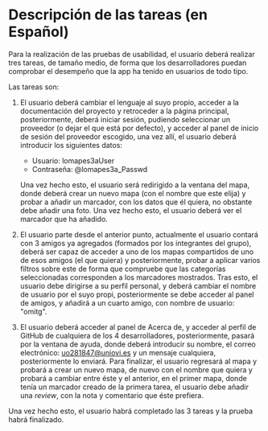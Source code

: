 # Descripción de las tareas (en Español)
Para la realización de las pruebas de usabilidad, el usuario deberá realizar tres tareas, de tamaño medio, de forma que los desarrolladores puedan comprobar el desempeño que la app ha tenido en usuarios de todo tipo.

Las tareas son:

1. El usuario deberá cambiar el lenguaje al suyo propio, acceder a la documentación del proyecto y retroceder a la página principal, posteriormente, deberá iniciar sesión, pudiendo seleccionar un proveedor (o dejar el que está por defecto), y acceder al panel de inicio de sesión del proveedor escogido, una vez allí, el usuario deberá introducir los siguientes datos:
    * Usuario: lomapes3aUser
    * Contraseña: @lomapes3a_Passwd

    Una vez hecho esto, el usuario será redirigido a la ventana del mapa, donde deberá crear un nuevo mapa (con el nombre que este elija) y probar a añadir un marcador, con los datos que él quiera, no obstante debe añadir una foto. Una vez hecho esto, el usuario deberá ver el marcador que ha añadido.

2. El usuario parte desde el anterior punto, actualmente el usuario contará con 3 amigos ya agregados (formados por los integrantes del grupo), deberá ser capaz de acceder a uno de los mapas compartidos de uno de esos amigos (el que quiera) y posteriormente, probar a aplicar varios filtros sobre este de forma que compruebe que las categorías seleccionadas corresponden a los marcadores mostrados. Tras esto, el usuario debe dirigirse a su perfil personal, y deberá cambiar el nombre de usuario por el suyo propi, posteriormente se debe acceder al panel de  amigos, y añadirá a un cuarto amigo, con nombre de usuario: "omitg". 

3. El usuario deberá acceder al panel de Acerca de, y acceder al perfil de GitHub de cualquiera de los 4 desarrolladores, posteriormente, pasará por la ventana de ayuda, donde deberá introducir su nombre, el correo electrónico: uo281847@uniovi.es y un mensaje cualquiera, posteriormente lo enviará. Para finalizar, el usuario regresará al mapa y probará a crear un nuevo mapa, de nuevo con el nombre que quiera y probará a cambiar entre éste y el anterior, en el primer mapa, donde tenía un marcador creado de la primera tarea, el usuario debe añadir una _review_, con la nota y comentario que éste prefiera.

Una vez hecho esto, el usuario habrá completado las 3 tareas y la prueba habrá finalizado.